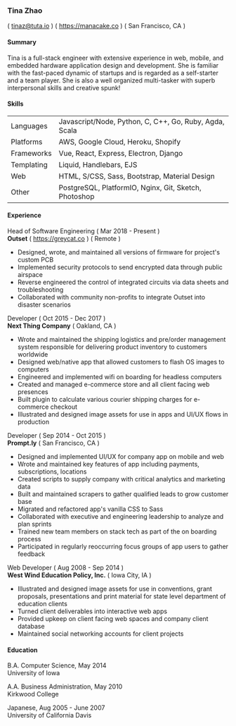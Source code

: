 ### Tina Zhao
( <tinaz@tuta.io> ) ( <https://manacake.co> ) ( San Francisco, CA )

#### Summary
Tina is a full-stack engineer with extensive experience in web, mobile, and embedded hardware application design and development. She is familiar with the fast-paced dynamic of startups and is regarded as a self-starter and a team player. She is also a well organized multi-tasker with superb interpersonal skills and creative spunk!

#### Skills
<table>
  <tbody>
    <tr>
      <td>Languages</td>
      <td>Javascript/Node, Python, C, C++, Go, Ruby, Agda, Scala</td>
    </tr>
    <tr>
      <td>Platforms</td>
      <td>AWS, Google Cloud, Heroku, Shopify</td>
    </tr>
    <tr>
      <td>Frameworks</td>
      <td>Vue, React, Express, Electron, Django</td>
    </tr>
    <tr>
      <td>Templating</td>
      <td>Liquid, Handlebars, EJS</td>
    </tr>
    <tr>
      <td>Web</td>
      <td>HTML, S/CSS, Sass, Bootstrap, Material Design</td>
    </tr>
    <tr>
      <td>Other</td>
      <td>PostgreSQL, PlatformIO, Nginx, Git, Sketch, Photoshop</td>
    </tr>
  </tbody>
</table>

#### Experience
Head of Software Engineering ( Mar 2018 - Present )<br>
**Outset** ( <https://greycat.co> ) ( Remote )
- Designed, wrote, and maintained all versions of firmware for project's custom PCB
- Implemented security protocols to send encrypted data through public airspace
- Reverse engineered the control of integrated circuits via data sheets and troubleshooting
- Collaborated with community non-profits to integrate Outset into disaster scenarios

Developer ( Oct 2015 - Dec 2017 )<br>
**Next Thing Company** ( Oakland, CA )
- Wrote and maintained the shipping logistics and pre/order management system responsible for delivering product inventory to customers worldwide
- Designed web/native app that allowed customers to flash OS images to computers
- Engineered and implemented wifi on boarding for headless computers
- Created and managed e-commerce store and all client facing web presences
- Built plugin to calculate various courier shipping charges for e-commerce checkout
- Illustrated and designed image assets for use in apps and UI/UX flows in production

Developer ( Sep 2014 - Oct 2015 )<br>
**Prompt.ly** ( San Francisco, CA )
- Designed and implemented UI/UX for company app on mobile and web
- Wrote and maintained key features of app including payments, subscriptions, locations
- Created scripts to supply company with critical analytics and marketing data
- Built and maintained scrapers to gather qualified leads to grow customer base
- Migrated and refactored app's vanilla CSS to Sass
- Collaborated with executive and engineering leadership to analyze and plan sprints
- Trained new team members on stack tech as part of the on boarding process
- Participated in regularly reoccurring focus groups of app users to gather feedback

Web Developer ( Aug 2008 - Sep 2014 )<br>
**West Wind Education Policy, Inc.** ( Iowa City, IA )
- Illustrated and designed image assets for use in conventions, grant proposals, presentations and print material for state level department of education clients
- Turned client deliverables into interactive web apps
- Provided upkeep on client facing web spaces and company client database
- Maintained social networking accounts for client projects

#### Education
B.A. Computer Science, May 2014<br>
University of Iowa

A.A. Business Administration, May 2010<br>
Kirkwood College

Japanese, Aug 2005 - June 2007<br>
University of California Davis
